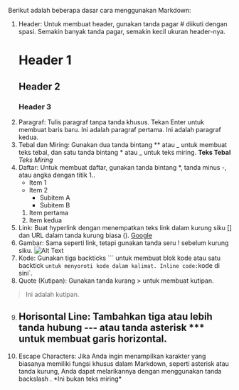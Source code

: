 Berikut adalah beberapa dasar cara menggunakan Markdown:
1. Header:
Untuk membuat header, gunakan tanda pagar # diikuti dengan spasi. Semakin banyak tanda pagar, semakin kecil ukuran header-nya.
    # Header 1
    ## Header 2
    ### Header 3
2. Paragraf:
Tulis paragraf tanpa tanda khusus. Tekan Enter untuk membuat baris baru.
    Ini adalah paragraf pertama.
    Ini adalah paragraf kedua.
3. Tebal dan Miring:
Gunakan dua tanda bintang ** atau _ untuk membuat teks tebal, dan satu tanda bintang * atau _ untuk teks miring.
    **Teks Tebal**
    *Teks Miring*
4. Daftar:
Untuk membuat daftar, gunakan tanda bintang *, tanda minus -, atau angka dengan titik 1..
    - Item 1
    - Item 2
      - Subitem A
      - Subitem B
    1. Item pertama
    2. Item kedua
5. Link:
Buat hyperlink dengan menempatkan teks link dalam kurung siku [] dan URL dalam tanda kurung biasa ().
    [Google](https://www.google.com/)
6. Gambar:
Sama seperti link, tetapi gunakan tanda seru ! sebelum kurung siku.
![Alt Text](url_gambar)
7. Kode:
Gunakan tiga backticks ``` untuk membuat blok kode atau satu backtick ` untuk menyoroti kode dalam kalimat.
    Inline code: `kode di sini`.
8. Quote (Kutipan):
Gunakan tanda kurang > untuk membuat kutipan.
> Ini adalah kutipan.
9. Horisontal Line:
Tambahkan tiga atau lebih tanda hubung --- atau tanda asterisk *** untuk membuat garis horizontal.
    ---
9. Escape Characters:
Jika Anda ingin menampilkan karakter yang biasanya memiliki fungsi khusus dalam Markdown, seperti asterisk atau tanda kurung, Anda dapat melarikannya dengan menggunakan tanda backslash \.
    \*Ini bukan teks miring\*
